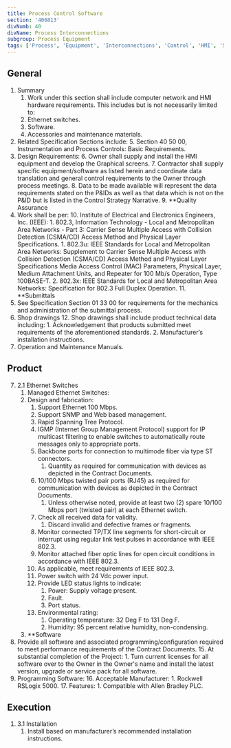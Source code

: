 ```yaml
---
title: Process Control Software
section: '406813'
divNumb: 40
divName: Process Interconnections
subgroup: Process Equipment
tags: ['Process', 'Equipment', 'Interconnections', 'Control', 'HMI', 'Software']
---
```


## General

1. Summary
   1. Work under this section shall include computer network and HMI hardware requirements. This includes but is not necessarily limited to:
	2. Ethernet switches.
	3. Software.
	4. Accessories and maintenance materials.
1. Related Specification Sections include:
	5. Section 40 50 00, Instrumentation and Process Controls: Basic Requirements.
2. Design Requirements:
	6. Owner shall supply and install the HMI equipment and develop the Graphical screens.
	7. Contractor shall supply specific equipment/software as listed herein and coordinate data translation and general control requirements to the Owner through process meetings.
	8. Data to be made available will represent the data requirements stated on the P&IDs as well as that data which is not on the P&ID but is listed in the Control Strategy Narrative. 
	9. **Quality Assurance
3. Work shall be per:
	10. Institute of Electrical and Electronics Engineers, Inc. (IEEE):
		1. 802.3, Information Technology - Local and Metropolitan Area Networks - Part 3: Carrier Sense Multiple Access with Collision Detection (CSMA/CD) Access Method and Physical Layer Specifications.
			1. 802.3u: IEEE Standards for Local and Metropolitan Area Networks: Supplement to Carrier Sense Multiple Access with Collision Detection (CSMA/CD) Access Method and Physical Layer Specifications Media Access Control (MAC) Parameters, Physical Layer, Medium Attachment Units, and Repeater for 100 Mb/s Operation, Type 100BASE-T.
			2. 802.3x: IEEE Standards for Local and Metropolitan Area Networks: Specification for 802.3 Full Duplex Operation.
	11. **Submittals
4. See Specification Section 01 33 00 for requirements for the mechanics and administration of the submittal process.
5. Shop drawings
	12. Shop drawings shall include product technical data including:
		1. Acknowledgement that products submitted meet requirements of the aforementioned standards. 
		2. Manufacturer’s installation instructions.
6. Operation and Maintenance Manuals. 

## Product
7. 2.1 Ethernet Switches
   1. Managed Ethernet Switches:
	13. Design and fabrication:
		1. Support Ethernet 100 Mbps.
		2. Support SNMP and Web based management.
		3. Rapid Spanning Tree Protocol.
		4. IGMP (Internet Group Management Protocol) support for IP multicast filtering to enable switches to automatically route messages only to appropriate ports.
		5. Backbone ports for connection to multimode fiber via type ST connectors.
			1. Quantity as required for communication with devices as depicted in the Contract Documents.
		6. 10/100 Mbps twisted pair ports (RJ45) as required for communication with devices as depicted in the Contract Documents.
			1. Unless otherwise noted, provide at least two (2) spare 10/100 Mbps port (twisted pair) at each Ethernet switch.
		7. Check all received data for validity.
			1. Discard invalid and defective frames or fragments.
		8. Monitor connected TP/TX line segments for short-circuit or interrupt using regular link test pulses in accordance with IEEE 802.3.
		9. Monitor attached fiber optic lines for open circuit conditions in accordance with IEEE 802.3.
		10. As applicable, meet requirements of IEEE 802.3.
		11. Power switch with 24 Vdc power input.
		12. Provide LED status lights to indicate:
			1. Power: Supply voltage present.
			2. Fault.
			3. Port status.
		13. Environmental rating:
			1. Operating temperature: 32 Deg F to 131 Deg F.
			2. Humidity: 95 percent relative humidity, non-condensing.
	14. **Software
8. Provide all software and associated programming/configuration required to meet performance requirements of the Contract Documents.
	15. At substantial completion of the Project:
		1. Turn current licenses for all software over to the Owner in the Owner's name and install the latest version, upgrade or service pack for all software.
9. Programming Software:
	16. Acceptable Manufacturer:
		1. Rockwell RSLogix 5000.
	17. Features:
		1. Compatible with Allen Bradley PLC.

## Execution

1. 3.1 Installation
   1. Install based on manufacturer’s recommended installation instructions. 
